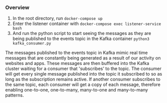 ### Overview



1) In the root directory, run ````docker-compose up````
2) Enter the listener container with ```docker-compose exec listener-service bash```
3) And run the python script to start seeing the messages as they are being published to the events topic in the Kafka container ````python3 kafka_consumer.py````

The messages published to the events topic in Kafka mimic real time messages that are constantly being generated as a result of our activity on websites and apps.
These messages are then buffered into the Kafka cluster waiting for a consumer that 'subscribes' to the topic. The consumer will get every single message
published into the topic it subscribed to so as long as the subscription remains active. If another consumer subscribes to the same topic, each consumer will get a copy of each message, therefore 
enabling one-to-one, one-to-many, many-to-one and many-to-many patterns.





